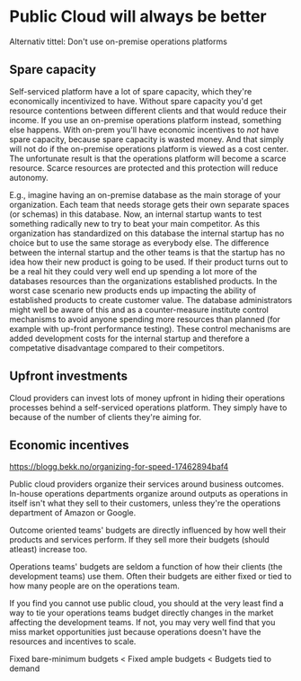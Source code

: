 Public Cloud will always be better
==================================

Alternativ tittel: Don't use on-premise operations platforms

Spare capacity
--------------

Self-serviced platform have a lot of spare capacity, which they're economically incentivized to have. Without spare capacity you'd get resource contentions between different clients and that would reduce their income. If you use an on-premise operations platform instead, something else happens. With on-prem you'll have economic incentives to _not_ have spare capacity, because spare capacity is wasted money. And that simply will not do if the on-premise operations platform is viewed as a cost center. The unfortunate result is that the operations platform will become a scarce resource. Scarce resources are protected and this protection will reduce autonomy.

E.g., imagine having an on-premise database as the main storage of your organization. Each team that needs storage gets their own separate spaces (or schemas) in this database. Now, an internal startup wants to test something radically new to try to beat your main competitor. As this organization has standardized on this database the internal startup has no choice but to use the same storage as everybody else. The difference between the internal startup and the other teams is that the startup has no idea how their new product is going to be used. If their product turns out to be a real hit they could very well end up spending a lot more of the databases resources than the organizations established products. In the worst case scenario new products ends up impacting the ability of established products to create customer value. The database administrators might well be aware of this and as a counter-measure institute control mechanisms to avoid anyone spending more resources than planned (for example with up-front performance testing). These control mechanisms are added development costs for the internal startup and therefore a competative disadvantage compared to their competitors.


Upfront investments
-------------------

Cloud providers can invest lots of money upfront in hiding their operations processes behind a self-serviced operations platform. They simply have to because of the number of clients they're aiming for.


Economic incentives
-------------------

https://blogg.bekk.no/organizing-for-speed-17462894baf4

Public cloud providers organize their services around business outcomes. In-house operations departments organize around outputs as operations in itself isn't what they sell to their customers, unless they're the operations department of Amazon or Google.


Outcome oriented teams' budgets are directly influenced by how well their products and services perform. If they sell more their budgets (should atleast) increase too.

Operations teams' budgets are seldom a function of how their clients (the development teams) use them. Often their budgets are either fixed or tied to how many people are on the operations team.

If you find you cannot use public cloud, you should at the very least find a way to tie your operations teams budget directly changes in the market affecting the development teams. If not, you may very well find that you miss market opportunities just because operations doesn't have the resources and incentives to scale.

Fixed bare-minimum budgets < Fixed ample budgets < Budgets tied to demand
